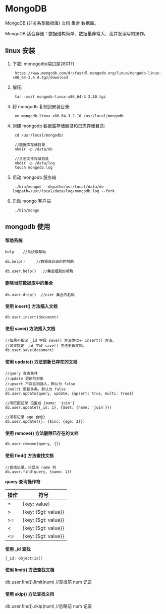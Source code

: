 # MongoDB

MongoDB (非关系型数据库) 文档 集合 数据库。

MongoDB 适合存储：数据结构简单、数据量非常大、高并发读写的操作。

## linux 安装

1. 下载: monogodb(端口是28017)

        https://www.mongodb.com/dr/fastdl.mongodb.org/linux/mongodb-linux-x86_64-3.4.4.tgz/download

2. 解压:

        tar -xvzf mongodb-linux-x86_64-3.2.10.tgz

3. 将 mongodb 复制到安装目录:

        mv mongodb-linux-x86_64-3.2.10 /usr/local/mongodb

4. 创建 mongodb 数据库存储目录和日志存储目录:

        cd /usr/local/mongodb/

        //数据库存储目录
        mkdir -p /data/db

        //日志文件存储目录
        mkdir -p /data/log
        touch mongodb.log

5. 启动 mongodb 服务端

        ./bin/mongod --dbpath=/usr/local/data/db --logpath=/usr/local/data/log/mongodb.log --fork

6. 启动 mongo 客户端

        ./bin/mongo

## mongodb 使用

#### 帮助系统

    help    //系统级帮助

    db.help()     //数据库组级别的帮助

    db.user.help()   //集合组别的帮助

#### 删除当前数据库中的集合

    db.user.drop()  //user 集合的名称

#### 使用 insert() 方法插入文档

    db.user.insert(document)

#### 使用 save() 方法插入文档

    //如果不指定 _id 字段 save() 方法类似于 insert() 方法。
    //如果指定 _id 字段 save() 方法更新文档。
    db.user.save(document)

#### 使用 update() 方法更新已存在的文档

    //query 查询条件
    //update 更新的对象
    //upsert 不存在则插入，默认为 false
    //multi 更新多条，默认为 false
    db.user.update(query, update, {upsert: true, multi: true})

    //所匹配记录 设置成 {name: 'join'}
    db.user.update({_id: 1}, {$set: {name: 'join'}})

    //所有记录 age 自增2
    db.user.update({}, {$inc: {age: 2}})

#### 使用 remove() 方法删除已存在的文档

    db.user.remove(query, {})
    
#### 使用 find() 方法查找文档

```
//查找记录，只显示 name 列
db.user.find(query, {name: 1})
```

**query 查询操作符**

操作|符号
--|----
= | {key: value}
\> | {key: {$gt: value}}
\>=| {key: {$gt: value}}
< | {key: {$gt: value}}
<=| {key: {$gt: value}}


**使用 _id 查找**

    {_id: Object(id)}

#### 使用 limit() 方法查找文档

   db.user.find().limit(num)   //查找前 num 记录

#### 使用 skip() 方法查找文档

   db.user.find().skip(num)   //忽略前 num 记录